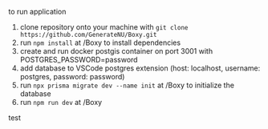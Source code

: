 to run application
1. clone repository onto your machine with `git clone https://github.com/GenerateNU/Boxy.git`
2. run `npm install` at <some path>/Boxy to install dependencies
3. create and run docker postgis container on port 3001 with POSTGRES_PASSWORD=password
4. add database to VSCode postgres extension (host: localhost, username: postgres, password: password)
5. run `npx prisma migrate dev --name init` at <some path>/Boxy to initialize the database
6. run `npm run dev` at <some path>/Boxy

test
